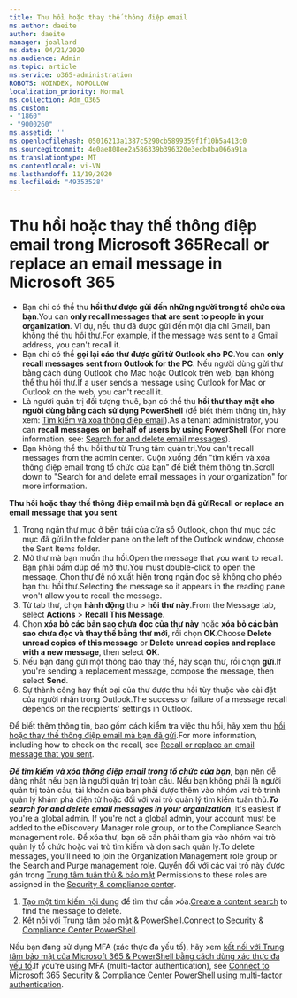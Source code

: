 ```yaml
---
title: Thu hồi hoặc thay thế thông điệp email
ms.author: daeite
author: daeite
manager: joallard
ms.date: 04/21/2020
ms.audience: Admin
ms.topic: article
ms.service: o365-administration
ROBOTS: NOINDEX, NOFOLLOW
localization_priority: Normal
ms.collection: Adm_O365
ms.custom:
- "1860"
- "9000260"
ms.assetid: ''
ms.openlocfilehash: 05016213a1387c5290cb5899359f1f10b5a413c0
ms.sourcegitcommit: 4e0ae808ee2a586339b396320e3edb8ba066a91a
ms.translationtype: MT
ms.contentlocale: vi-VN
ms.lasthandoff: 11/19/2020
ms.locfileid: "49353528"
---
```

# <a name="recall-or-replace-an-email-message-in-microsoft-365"></a><span data-ttu-id="71f51-102">Thu hồi hoặc thay thế thông điệp email trong Microsoft 365</span><span class="sxs-lookup"><span data-stu-id="71f51-102">Recall or replace an email message in Microsoft 365</span></span>

- <span data-ttu-id="71f51-103">Bạn chỉ có thể thu **hồi thư được gửi đến những người trong tổ chức của bạn**.</span><span class="sxs-lookup"><span data-stu-id="71f51-103">You can **only recall messages that are sent to people in your organization**.</span></span> <span data-ttu-id="71f51-104">Ví dụ, nếu thư đã được gửi đến một địa chỉ Gmail, bạn không thể thu hồi thư.</span><span class="sxs-lookup"><span data-stu-id="71f51-104">For example, if the message was sent to a Gmail address, you can't recall it.</span></span>
- <span data-ttu-id="71f51-105">Bạn chỉ có thể **gọi lại các thư được gửi từ Outlook cho PC**.</span><span class="sxs-lookup"><span data-stu-id="71f51-105">You can **only recall messages sent from Outlook for the PC**.</span></span> <span data-ttu-id="71f51-106">Nếu người dùng gửi thư bằng cách dùng Outlook cho Mac hoặc Outlook trên web, bạn không thể thu hồi thư.</span><span class="sxs-lookup"><span data-stu-id="71f51-106">If a user sends a message using Outlook for Mac or Outlook on the web, you can't recall it.</span></span>
- <span data-ttu-id="71f51-107">Là người quản trị đối tượng thuê, bạn có thể thu **hồi thư thay mặt cho người dùng bằng cách sử dụng PowerShell** (để biết thêm thông tin, hãy xem: [Tìm kiếm và xóa thông điệp email](https://docs.microsoft.com/microsoft-365/compliance/search-for-and-delete-messages-in-your-organization)).</span><span class="sxs-lookup"><span data-stu-id="71f51-107">As a tenant administrator, you can **recall messages on behalf of users by using PowerShell** (For more information, see: [Search for and delete email messages](https://docs.microsoft.com/microsoft-365/compliance/search-for-and-delete-messages-in-your-organization)).</span></span>
- <span data-ttu-id="71f51-108">Bạn không thể thu hồi thư từ Trung tâm quản trị.</span><span class="sxs-lookup"><span data-stu-id="71f51-108">You can't recall messages from the admin center.</span></span> <span data-ttu-id="71f51-109">Cuộn xuống đến "tìm kiếm và xóa thông điệp email trong tổ chức của bạn" để biết thêm thông tin.</span><span class="sxs-lookup"><span data-stu-id="71f51-109">Scroll down to "Search for and delete email messages in your organization" for more information.</span></span>

<span data-ttu-id="71f51-110">**Thu hồi hoặc thay thế thông điệp email mà bạn đã gửi**</span><span class="sxs-lookup"><span data-stu-id="71f51-110">**Recall or replace an email message that you sent**</span></span>

1. <span data-ttu-id="71f51-111">Trong ngăn thư mục ở bên trái của cửa sổ Outlook, chọn thư mục các mục đã gửi.</span><span class="sxs-lookup"><span data-stu-id="71f51-111">In the folder pane on the left of the Outlook window, choose the Sent Items folder.</span></span>
2. <span data-ttu-id="71f51-112">Mở thư mà bạn muốn thu hồi.</span><span class="sxs-lookup"><span data-stu-id="71f51-112">Open the message that you want to recall.</span></span> <span data-ttu-id="71f51-113">Bạn phải bấm đúp để mở thư.</span><span class="sxs-lookup"><span data-stu-id="71f51-113">You must double-click to open the message.</span></span> <span data-ttu-id="71f51-114">Chọn thư để nó xuất hiện trong ngăn đọc sẽ không cho phép bạn thu hồi thư.</span><span class="sxs-lookup"><span data-stu-id="71f51-114">Selecting the message so it appears in the reading pane won't allow you to recall the message.</span></span>
3. <span data-ttu-id="71f51-115">Từ tab thư, chọn **hành động** thu  >  **hồi thư này**.</span><span class="sxs-lookup"><span data-stu-id="71f51-115">From the Message tab, select **Actions** > **Recall This Message**.</span></span>
4. <span data-ttu-id="71f51-116">Chọn **xóa bỏ các bản sao chưa đọc của thư này** hoặc **xóa bỏ các bản sao chưa đọc và thay thế bằng thư mới**, rồi chọn **OK**.</span><span class="sxs-lookup"><span data-stu-id="71f51-116">Choose **Delete unread copies of this message** or **Delete unread copies and replace with a new message**, then select **OK**.</span></span>
5. <span data-ttu-id="71f51-117">Nếu bạn đang gửi một thông báo thay thế, hãy soạn thư, rồi chọn **gửi**.</span><span class="sxs-lookup"><span data-stu-id="71f51-117">If you're sending a replacement message, compose the message, then select **Send**.</span></span>
6. <span data-ttu-id="71f51-118">Sự thành công hay thất bại của thư được thu hồi tùy thuộc vào cài đặt của người nhận trong Outlook.</span><span class="sxs-lookup"><span data-stu-id="71f51-118">The success or failure of a message recall depends on the recipients' settings in Outlook.</span></span>

<span data-ttu-id="71f51-119">Để biết thêm thông tin, bao gồm cách kiểm tra việc thu hồi, hãy xem thu [hồi hoặc thay thế thông điệp email mà bạn đã gửi](https://support.office.com/article/35027f88-d655-4554-b4f8-6c0729a723a0).</span><span class="sxs-lookup"><span data-stu-id="71f51-119">For more information, including how to check on the recall, see [Recall or replace an email message that you sent](https://support.office.com/article/35027f88-d655-4554-b4f8-6c0729a723a0).</span></span>

<span data-ttu-id="71f51-120">**_Để tìm kiếm và xóa thông điệp email trong tổ chức của bạn_**, bạn nên dễ dàng nhất nếu bạn là người quản trị toàn cầu. Nếu bạn không phải là người quản trị toàn cầu, tài khoản của bạn phải được thêm vào nhóm vai trò trình quản lý khám phá điện tử hoặc đối với vai trò quản lý tìm kiếm tuân thủ.</span><span class="sxs-lookup"><span data-stu-id="71f51-120">**_To search for and delete email messages in your organization_**, it's easiest if you're a global admin. If you're not a global admin, your account must be added to the eDiscovery Manager role group, or to the Compliance Search management role.</span></span> <span data-ttu-id="71f51-121">Để xóa thư, bạn sẽ cần phải tham gia vào nhóm vai trò quản lý tổ chức hoặc vai trò tìm kiếm và dọn sạch quản lý.</span><span class="sxs-lookup"><span data-stu-id="71f51-121">To delete messages, you'll need to join the Organization Management role group or the Search and Purge management role.</span></span> <span data-ttu-id="71f51-122">Quyền đối với các vai trò này được gán trong [Trung tâm tuân thủ & bảo mật](https://protection.office.com/).</span><span class="sxs-lookup"><span data-stu-id="71f51-122">Permissions to these roles are assigned in the [Security & compliance center](https://protection.office.com/).</span></span>

1. <span data-ttu-id="71f51-123">[Tạo một tìm kiếm nội dung](https://docs.microsoft.com/microsoft-365/compliance/content-search) để tìm thư cần xóa.</span><span class="sxs-lookup"><span data-stu-id="71f51-123">[Create a content search](https://docs.microsoft.com/microsoft-365/compliance/content-search) to find the message to delete.</span></span>
2. <span data-ttu-id="71f51-124">[Kết nối với Trung tâm bảo mật & PowerShell](https://docs.microsoft.com/powershell/exchange/office-365-scc/connect-to-scc-powershell/connect-to-scc-powershell).</span><span class="sxs-lookup"><span data-stu-id="71f51-124">[Connect to Security & Compliance Center PowerShell](https://docs.microsoft.com/powershell/exchange/office-365-scc/connect-to-scc-powershell/connect-to-scc-powershell).</span></span>

<span data-ttu-id="71f51-125">Nếu bạn đang sử dụng MFA (xác thực đa yếu tố), hãy xem [kết nối với Trung tâm bảo mật của Microsoft 365 & PowerShell bằng cách dùng xác thực đa yếu tố](https://docs.microsoft.com/powershell/exchange/office-365-scc/connect-to-scc-powershell/mfa-connect-to-scc-powershell).</span><span class="sxs-lookup"><span data-stu-id="71f51-125">If you're using MFA (multi-factor authentication), see [Connect to Microsoft 365 Security & Compliance Center PowerShell using multi-factor authentication](https://docs.microsoft.com/powershell/exchange/office-365-scc/connect-to-scc-powershell/mfa-connect-to-scc-powershell).</span></span>
